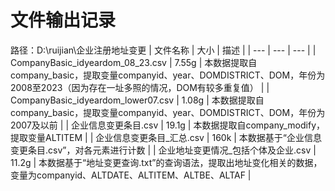 # 文件输出记录
路径：D:\ruijian\企业注册地址变更
| 文件名称 | 大小 | 描述 |
| --- | --- | --- |
| CompanyBasic_idyeardom_08_23.csv | 7.55g | 本数据提取自company_basic，提取变量companyid、year、DOMDISTRICT、DOM，年份为2008至2023（因为存在一址多照的情况，DOM有较多重复值） |
| CompanyBasic_idyeardom_lower07.csv | 1.08g | 本数据提取自company_basic，提取变量companyid、year、DOMDISTRICT、DOM，年份为2007及以前 |
| 企业信息变更条目.csv | 19.1g | 本数据提取自company_modify，提取变量ALTITEM |
| 企业信息变更条目_汇总.csv | 160k | 本数据基于“企业信息变更条目.csv”，对各元素进行计数 |
| 企业地址变更情况_包括个体及企业.csv | 11.2g | 本数据基于“地址变更查询.txt”的查询语法，提取出地址变化相关的数据，变量为companyid、ALTDATE、ALTITEM、ALTBE、ALTAF |
